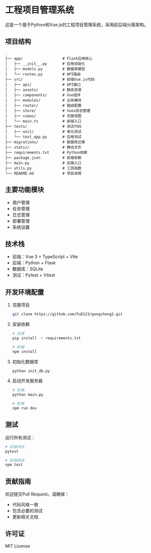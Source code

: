 # 工程项目管理系统

这是一个基于Python和Vue.js的工程项目管理系统，采用前后端分离架构。

## 项目结构

```
.
├── app/                  # Flask应用核心
│   ├── __init__.py       # 应用初始化
│   ├── models.py         # 数据库模型
│   └── routes.py         # API路由
├── src/                  # 前端Vue.js代码
│   ├── api/              # API接口
│   ├── assets/           # 静态资源
│   ├── components/       # Vue组件
│   ├── modules/          # 业务模块
│   ├── router/           # 路由配置
│   ├── store/            # Vuex状态管理
│   ├── views/            # 页面视图
│   └── main.ts           # 前端入口
├── tests/                # 测试代码
│   ├── unit/             # 单元测试
│   └── test_app.py       # 应用测试
├── migrations/           # 数据库迁移
├── static/               # 静态文件
├── requirements.txt      # Python依赖
├── package.json          # 前端依赖
├── main.py               # 后端入口
├── utils.py              # 工具函数
└── README.md             # 项目说明
```

## 主要功能模块

- 用户管理
- 任务管理
- 日志管理
- 部署管理
- 系统设置

## 技术栈

- 前端：Vue 3 + TypeScript + Vite
- 后端：Python + Flask
- 数据库：SQLite
- 测试：Pytest + Vitest

## 开发环境配置

1. 克隆项目
   ```bash
   git clone https://github.com/FuD123/gongcheng2.git
   ```

2. 安装依赖
   ```bash
   # 后端
   pip install -r requirements.txt

   # 前端
   npm install
   ```

3. 初始化数据库
   ```bash
   python init_db.py
   ```

4. 启动开发服务器
   ```bash
   # 后端
   python main.py

   # 前端
   npm run dev
   ```

## 测试

运行所有测试：
```bash
# 后端测试
pytest

# 前端测试
npm test
```

## 贡献指南

欢迎提交Pull Request。请确保：
- 代码风格一致
- 包含必要的测试
- 更新相关文档

## 许可证

MIT License
